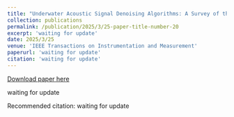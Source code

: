```yaml
---
title: "Underwater Acoustic Signal Denoising Algorithms: A Survey of the State-of-the-art"
collection: publications
permalink: /publication/2025/3/25-paper-title-number-20
excerpt: 'waiting for update'
date: 2025/3/25
venue: 'IEEE Transactions on Instrumentation and Measurement'
paperurl: 'waiting for update'
citation: 'waiting for update'
---
```


<a href='waiting for update'>Download paper here</a>

waiting for update

Recommended citation: waiting for update